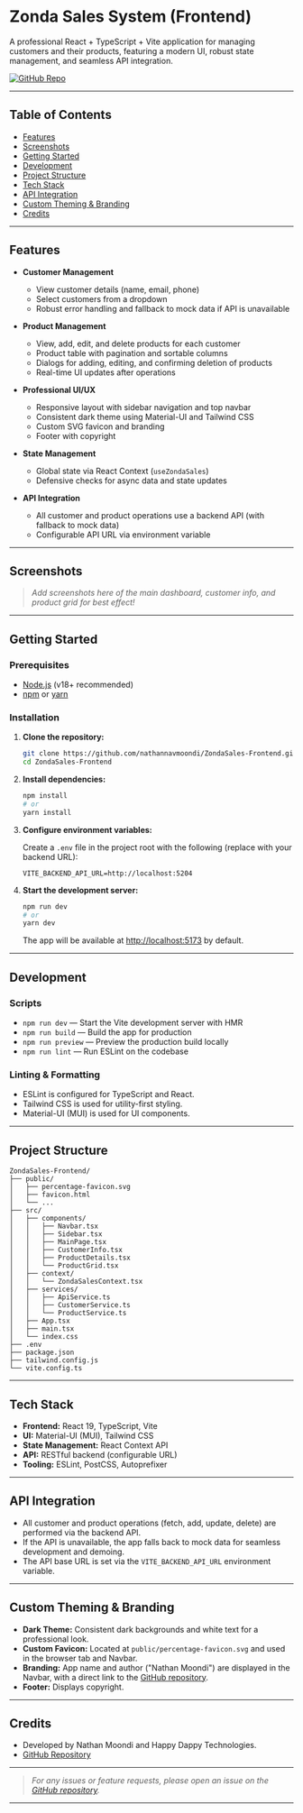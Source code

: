 # Zonda Sales System (Frontend)

A professional React + TypeScript + Vite application for managing customers and their products, featuring a modern UI, robust state management, and seamless API integration.

[![GitHub Repo](https://img.shields.io/badge/GitHub-View%20Repository-blue?logo=github)](https://github.com/nathannavmoondi/ZondaSales-Frontend)

---

## Table of Contents

- [Features](#features)
- [Screenshots](#screenshots)
- [Getting Started](#getting-started)
- [Development](#development)
- [Project Structure](#project-structure)
- [Tech Stack](#tech-stack)
- [API Integration](#api-integration)
- [Custom Theming & Branding](#custom-theming--branding)
- [Credits](#credits)

---

## Features

- **Customer Management**
  - View customer details (name, email, phone)
  - Select customers from a dropdown
  - Robust error handling and fallback to mock data if API is unavailable

- **Product Management**
  - View, add, edit, and delete products for each customer
  - Product table with pagination and sortable columns
  - Dialogs for adding, editing, and confirming deletion of products
  - Real-time UI updates after operations

- **Professional UI/UX**
  - Responsive layout with sidebar navigation and top navbar
  - Consistent dark theme using Material-UI and Tailwind CSS
  - Custom SVG favicon and branding
  - Footer with copyright

- **State Management**
  - Global state via React Context (`useZondaSales`)
  - Defensive checks for async data and state updates

- **API Integration**
  - All customer and product operations use a backend API (with fallback to mock data)
  - Configurable API URL via environment variable

---

## Screenshots

> _Add screenshots here of the main dashboard, customer info, and product grid for best effect!_

---

## Getting Started

### Prerequisites

- [Node.js](https://nodejs.org/) (v18+ recommended)
- [npm](https://www.npmjs.com/) or [yarn](https://yarnpkg.com/)

### Installation

1. **Clone the repository:**
   ```bash
   git clone https://github.com/nathannavmoondi/ZondaSales-Frontend.git
   cd ZondaSales-Frontend
   ```

2. **Install dependencies:**
   ```bash
   npm install
   # or
   yarn install
   ```

3. **Configure environment variables:**

   Create a `.env` file in the project root with the following (replace with your backend URL):

   ```
   VITE_BACKEND_API_URL=http://localhost:5204
   ```

4. **Start the development server:**
   ```bash
   npm run dev
   # or
   yarn dev
   ```

   The app will be available at [http://localhost:5173](http://localhost:5173) by default.

---

## Development

### Scripts

- `npm run dev` — Start the Vite development server with HMR
- `npm run build` — Build the app for production
- `npm run preview` — Preview the production build locally
- `npm run lint` — Run ESLint on the codebase

### Linting & Formatting

- ESLint is configured for TypeScript and React.
- Tailwind CSS is used for utility-first styling.
- Material-UI (MUI) is used for UI components.

---

## Project Structure

```
ZondaSales-Frontend/
├── public/
│   ├── percentage-favicon.svg
│   ├── favicon.html
│   └── ...
├── src/
│   ├── components/
│   │   ├── Navbar.tsx
│   │   ├── Sidebar.tsx
│   │   ├── MainPage.tsx
│   │   ├── CustomerInfo.tsx
│   │   ├── ProductDetails.tsx
│   │   └── ProductGrid.tsx
│   ├── context/
│   │   └── ZondaSalesContext.tsx
│   ├── services/
│   │   ├── ApiService.ts
│   │   ├── CustomerService.ts
│   │   └── ProductService.ts
│   ├── App.tsx
│   ├── main.tsx
│   └── index.css
├── .env
├── package.json
├── tailwind.config.js
└── vite.config.ts
```

---

## Tech Stack

- **Frontend:** React 19, TypeScript, Vite
- **UI:** Material-UI (MUI), Tailwind CSS
- **State Management:** React Context API
- **API:** RESTful backend (configurable URL)
- **Tooling:** ESLint, PostCSS, Autoprefixer

---

## API Integration

- All customer and product operations (fetch, add, update, delete) are performed via the backend API.
- If the API is unavailable, the app falls back to mock data for seamless development and demoing.
- The API base URL is set via the `VITE_BACKEND_API_URL` environment variable.

---

## Custom Theming & Branding

- **Dark Theme:** Consistent dark backgrounds and white text for a professional look.
- **Custom Favicon:** Located at `public/percentage-favicon.svg` and used in the browser tab and Navbar.
- **Branding:** App name and author ("Nathan Moondi") are displayed in the Navbar, with a direct link to the [GitHub repository](https://github.com/nathannavmoondi/ZondaSales-Frontend).
- **Footer:** Displays copyright.

---

## Credits

- Developed by Nathan Moondi and Happy Dappy Technologies.
- [GitHub Repository](https://github.com/nathannavmoondi/ZondaSales-Frontend)

---

> _For any issues or feature requests, please open an issue on the [GitHub repository](https://github.com/nathannavmoondi/ZondaSales-Frontend)._

---
